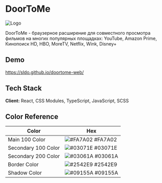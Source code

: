 
# DoorToMe



![Logo](https://i.imgur.com/7I5fpNk.png)


DoorToMe - браузерное расширение для совместного просмотра фильмов на многих популярных площадках: YouTube, Amazon Prime, Кинопоиск HD, HBO, MoreTV, Netflix, Wink, Disney+

## Demo

https://sldo.github.io/doortome-web/


## Tech Stack

**Client:** React, CSS Modules, TypeScript, JavaScript, SCSS

## Color Reference

| Color             | Hex                                                                |
| ----------------- | ------------------------------------------------------------------ |
| Main 100 Color | ![#FA7A02](https://i.imgur.com/iMnmvVB.png) #FA7A02 |
| Secondary 100 Color | ![#03071E](https://i.imgur.com/GtHPtls.png) #03071E |
| Secondary 200 Color | ![#03061A](https://i.imgur.com/uryJDsT.png) #03061A |
| Border Color | ![#2542E9](https://i.imgur.com/093jSxM.png) #2542E9 |
| Shadow Color | ![#09155A](https://i.imgur.com/iNc1tIm.png) #09155A |

